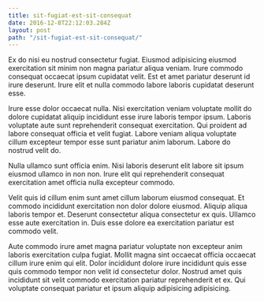 ```yaml
---
title: sit-fugiat-est-sit-consequat
date: 2016-12-8T22:12:03.284Z
layout: post
path: "/sit-fugiat-est-sit-consequat/"
---
```


Ex do nisi eu nostrud consectetur fugiat. Eiusmod adipisicing eiusmod exercitation sit minim non magna pariatur aliqua veniam. Irure commodo consequat occaecat ipsum cupidatat velit. Est et amet pariatur deserunt id irure deserunt. Irure elit et nulla commodo labore laboris cupidatat deserunt esse.

Irure esse dolor occaecat nulla. Nisi exercitation veniam voluptate mollit do dolore cupidatat aliquip incididunt esse irure laboris tempor ipsum. Laboris voluptate aute sunt reprehenderit consequat exercitation. Qui proident ad labore consequat officia et velit fugiat. Labore veniam aliqua voluptate cillum excepteur tempor esse sunt pariatur anim laborum. Labore do nostrud velit do.

Nulla ullamco sunt officia enim. Nisi laboris deserunt elit labore sit ipsum eiusmod ullamco in non non. Irure elit qui reprehenderit consequat exercitation amet officia nulla excepteur commodo.

Velit quis id cillum enim sunt amet cillum laborum eiusmod consequat. Et commodo incididunt exercitation non dolor dolore eiusmod. Aliquip aliqua laboris tempor et. Deserunt consectetur aliqua consectetur ex quis. Ullamco esse aute exercitation in. Duis esse dolore ea exercitation pariatur est commodo velit.

Aute commodo irure amet magna pariatur voluptate non excepteur anim laboris exercitation culpa fugiat. Mollit magna sint occaecat officia occaecat cillum irure enim qui elit. Dolor incididunt dolore irure incididunt quis esse quis commodo tempor non velit id consectetur dolor. Nostrud amet quis incididunt sit velit commodo exercitation pariatur reprehenderit et ex. Qui voluptate consequat pariatur et ipsum aliquip adipisicing adipisicing.